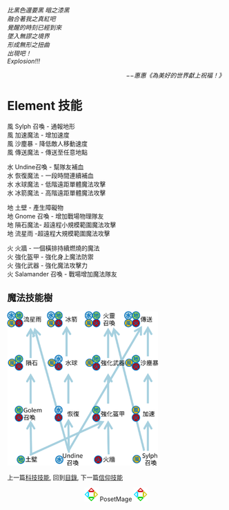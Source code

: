 *比黑色還要黑 暗之漆黑*    
*融合著我之真紅吧*    
*覺醒的時刻已經到來*    
*墜入無謬之境界*    
*形成無形之扭曲*    
*出現吧！*    
*Explosion!!!*    
<p align="right"><i>−−惠惠《為美好的世界獻上祝福！》</i></p>

# Element 技能  
風 Sylph 召喚 - 通報地形  
風 加速魔法 - 增加速度  
風 沙塵暴 - 降低敵人移動速度  
風 傳送魔法 - 傳送至任意地點  

水 Undine召喚 - 幫隊友補血  
水 恢復魔法 - 一段時間連續補血  
水 水球魔法 - 低階遠距單體魔法攻擊  
水 冰箭魔法 - 高階遠距單體魔法攻擊  

地 土壁 - 產生障礙物  
地 Gnome 召喚 - 增加戰場物理隊友  
地 隕石魔法- 超遠程小規模範圍魔法攻擊  
地 流星雨 -超遠程大規模範圍魔法攻擊  

火 火牆 - 一個橫排持續燃燒的魔法  
火 強化盔甲 - 強化身上魔法防禦  
火 強化武器 - 強化魔法攻擊力  
火 Salamander 召喚 - 戰場增加魔法隊友  

## 魔法技能樹
<img src="./ElementSkillTree.svg" Width="350" />


上一篇[科技技能](../Technology), 
回到[目錄](/#ch-3-god-view), 
下一篇[信仰技能](../Faith)


<p align="center"><img src="/Icon/New/PosetMage_t.png" Height="32" /> PosetMage <img src="/Icon/New/PosetMage_t.png" Height="32" /></p>
